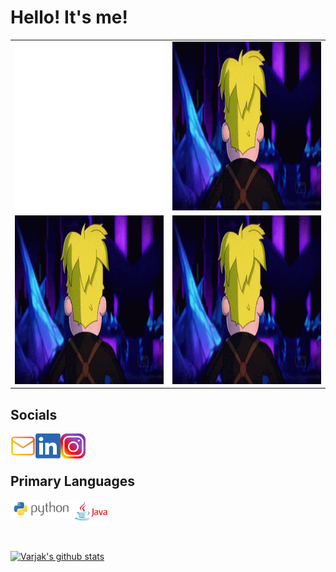 # Hello! It's me!
|           |            | 
|----------|:-------------:|
| <img src="https://github.com/varjakw/varjakw/blob/main/bio.svg" width="480" height="270" /> |  <img src="https://github.com/varjakw/varjakw/blob/main/final-space-kiss-face.gif" width="480" height="270" /> |
| <img src="https://github.com/varjakw/varjakw/blob/main/final-space-kiss-face.gif" width="480" height="270" />  |  <img src="https://github.com/varjakw/varjakw/blob/main/final-space-kiss-face.gif" width="480" height="270" /> |


  
## Socials
<a href="mailto:vwolfe@tcd.ie" target="_blank"><img align="left" alt="Varjak | Email" width="40px" src="https://github.com/varjakw/varjakw/blob/main/email.png" /></a>
<a href="https://www.linkedin.com/in/varjak/" target="_blank"><img align="left" alt="Varjak | LinkedIn" width="40px" src="https://github.com/varjakw/varjakw/blob/main/linkedin.png" /></a>
<a href="https://instagram.com/varjakw" target="_blank"><img align="left" alt="Varjak | Instagram" width="40px" src="https://github.com/varjakw/varjakw/blob/main/insta.png" /></a>


  </br>
   </br>
  
## Primary Languages
<a href="" target="_blank"><img align="left" alt="HTML5" width="100px" src="https://github.com/varjakw/varjakw/blob/main/python.png" /></a>
<a href="" target="_blank"><img align="left" alt="CSS3" width="60px" src="https://github.com/varjakw/varjakw/blob/main/java.png" /></a>


   </br>
   </br>
   </br>
   </br>
   
   
  
  [![Varjak's github stats](https://github-readme-stats.vercel.app/api?username=varjakw&include_all_commits=true&count_private=true&show_icons=true&line_height=20&title_color=FFFFFF&icon_color=FFFFFF&text_color=FFFFFF&bg_color=0D1117)](https://github.com/anuraghazra/github-readme-stats)



<!-- comment// 
<p float="left">
  <img src="https://github.com/varjakw/varjakw/blob/main/bio.svg" width="480" height="270" />
  <img src="https://github.com/varjakw/varjakw/blob/main/final-space-kiss-face.gif" width="480" height="270" /> 
</p>

<img align="left" width="480" height="270" src="https://github.com/varjakw/varjakw/blob/main/bio.svg">

<img align="right" width="480" height="270" src="https://github.com/varjakw/varjakw/blob/main/final-space-kiss-face.gif">   //comment-->









